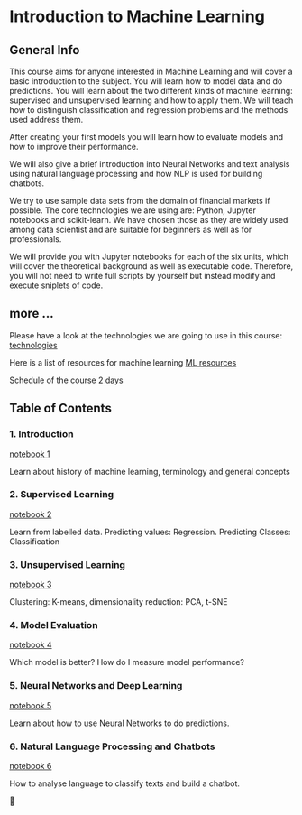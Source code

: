 # Introduction to Machine Learning
## General Info

This course aims for anyone interested in Machine Learning and will cover a basic introduction to the subject.
You will learn how to model data and do predictions. You will learn about the two different kinds of machine
learning: supervised and unsupervised learning and how to apply them. 
We will teach how to distinguish classification and regression problems and the methods used address them.

After creating your first models you will learn how to evaluate models and how to improve their performance.

We will also give a brief introduction into Neural Networks and text analysis using natural language processing and 
how NLP is used for building chatbots.

We try to use sample data sets from the domain of financial markets if possible. 
The core technologies we are using are: Python, Jupyter notebooks and scikit-learn.
We have chosen those as they are widely used among data scientist and are suitable for beginners as well as for professionals.

We will provide you with Jupyter notebooks for each of the six units, which will cover the theoretical background
as well as executable code. Therefore, you will not need to write full scripts by yourself but instead modify and
execute sniplets of code.

## more ...
Please have a look at the technologies we are going to use in this course:
[technologies](md/technologies.md)

Here is a list of resources for machine learning
[ML resources](md/ml_resources.md)

Schedule of the course
[2 days](md/schedule.md)


## Table of Contents
### 1. Introduction 
[notebook 1](notebooks/1_introduction.ipynb)

Learn about history of machine learning, terminology and general concepts

### 2. Supervised Learning
[notebook 2](notebooks/2_supervised_learning.ipynb)

Learn from labelled data. Predicting values: Regression. Predicting Classes: Classification

### 3. Unsupervised Learning
[notebook 3](notebooks/3_unsupervised_learning.ipynb)

Clustering: K-means, dimensionality reduction: PCA, t-SNE

### 4. Model Evaluation
[notebook 4](notebooks/4_model_evaluation.ipynb)

Which model is better? How do I measure model performance?

### 5. Neural Networks and Deep Learning
[notebook 5](notebooks/5_neural_networks.ipynb)

Learn about how to use Neural Networks to do predictions.

### 6. Natural Language Processing and Chatbots
[notebook 6](notebooks/6_nlp.ipynb)

How to analyse language to classify texts and build a chatbot.


:octopus:
